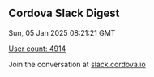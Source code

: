 ## Cordova Slack Digest
Sun, 05 Jan 2025 08:21:21 GMT

[User count: 4914](https://cordova.slack.com/)


Join the conversation at [slack.cordova.io](http://slack.cordova.io/)
